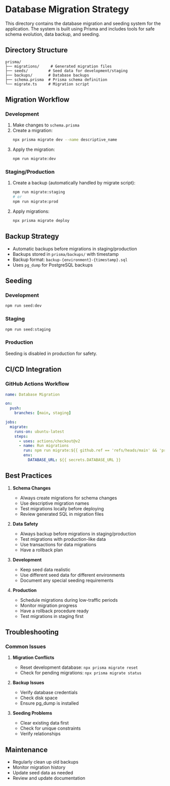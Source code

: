 # Database Migration Strategy

This directory contains the database migration and seeding system for the application. The system is built using Prisma and includes tools for safe schema evolution, data backup, and seeding.

## Directory Structure

```
prisma/
├── migrations/     # Generated migration files
├── seeds/         # Seed data for development/staging
├── backups/       # Database backups
├── schema.prisma  # Prisma schema definition
└── migrate.ts     # Migration script
```

## Migration Workflow

### Development

1. Make changes to `schema.prisma`
2. Create a migration:
   ```bash
   npx prisma migrate dev --name descriptive_name
   ```
3. Apply the migration:
   ```bash
   npm run migrate:dev
   ```

### Staging/Production

1. Create a backup (automatically handled by migrate script):
   ```bash
   npm run migrate:staging
   # or
   npm run migrate:prod
   ```
2. Apply migrations:
   ```bash
   npx prisma migrate deploy
   ```

## Backup Strategy

- Automatic backups before migrations in staging/production
- Backups stored in `prisma/backups/` with timestamp
- Backup format: `backup-{environment}-{timestamp}.sql`
- Uses `pg_dump` for PostgreSQL backups

## Seeding

### Development

```bash
npm run seed:dev
```

### Staging

```bash
npm run seed:staging
```

### Production

Seeding is disabled in production for safety.

## CI/CD Integration

### GitHub Actions Workflow

```yaml
name: Database Migration

on:
  push:
    branches: [main, staging]

jobs:
  migrate:
    runs-on: ubuntu-latest
    steps:
      - uses: actions/checkout@v2
      - name: Run migrations
        run: npm run migrate:${{ github.ref == 'refs/heads/main' && 'prod' || 'staging' }}
        env:
          DATABASE_URL: ${{ secrets.DATABASE_URL }}
```

## Best Practices

1. **Schema Changes**
   - Always create migrations for schema changes
   - Use descriptive migration names
   - Test migrations locally before deploying
   - Review generated SQL in migration files

2. **Data Safety**
   - Always backup before migrations in staging/production
   - Test migrations with production-like data
   - Use transactions for data migrations
   - Have a rollback plan

3. **Development**
   - Keep seed data realistic
   - Use different seed data for different environments
   - Document any special seeding requirements

4. **Production**
   - Schedule migrations during low-traffic periods
   - Monitor migration progress
   - Have a rollback procedure ready
   - Test migrations in staging first

## Troubleshooting

### Common Issues

1. **Migration Conflicts**
   - Reset development database: `npx prisma migrate reset`
   - Check for pending migrations: `npx prisma migrate status`

2. **Backup Issues**
   - Verify database credentials
   - Check disk space
   - Ensure pg_dump is installed

3. **Seeding Problems**
   - Clear existing data first
   - Check for unique constraints
   - Verify relationships

## Maintenance

- Regularly clean up old backups
- Monitor migration history
- Update seed data as needed
- Review and update documentation 